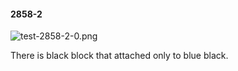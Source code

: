 #### 2858-2
![test-2858-2-0.png](https://github.com/lil-lab/nlvr/raw/master/nlvr/test/images/2/test-2858-2-0.png "test-2858-2-0.png")

There is black block that attached only to blue black.